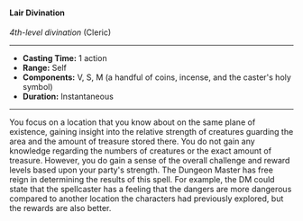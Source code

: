 #### Lair Divination
*4th-level divination* (Cleric)
___
- **Casting Time:** 1 action
- **Range:** Self
- **Components:** V, S, M (a handful of coins, incense, and the caster's holy symbol)
- **Duration:** Instantaneous
---
You focus on a location that you know about on the
same plane of existence, gaining insight into the
relative strength of creatures guarding the area and
the amount of treasure stored there. You do not
gain any knowledge regarding the numbers of
creatures or the exact amount of treasure. However,
you do gain a sense of the overall challenge and
reward levels based upon your party's strength.
The Dungeon Master has free reign in
determining the results of this spell. For example,
the DM could state that the spellcaster has a feeling
that the dangers are more dangerous compared to
another location the characters had previously
explored, but the rewards are also better.

